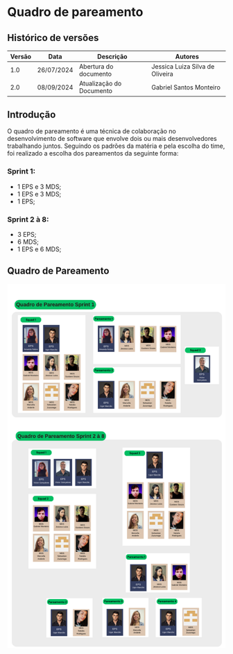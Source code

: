 # Quadro de pareamento

## Histórico de versões

| Versão | Data       | Descrição | Autores |
| ------ | ---------- | --------- | ------- |
| 1.0    | 26/07/2024 | Abertura do documento | Jessica Luiza Silva de Oliveira |
| 2.0    | 08/09/2024 | Atualização do Documento | Gabriel Santos Monteiro |

## Introdução
O quadro de pareamento é uma técnica de colaboração no desenvolvimento de software que envolve dois ou mais desenvolvedores trabalhando juntos. Seguindo os padrões da matéria e pela escolha do time, foi realizado a escolha dos pareamentos da seguinte forma: 

### Sprint 1:
<ul>
  <li>1 EPS e 3 MDS;</li>
  <li>1 EPS e 3 MDS;</li>
    <li>1 EPS;</li>
</ul>

### Sprint 2 à 8:
<ul>
  <li>3 EPS;</li>
  <li>6 MDS;</li>
      <li>1 EPS e 6 MDS;</li>
</ul>

## Quadro de Pareamento

![Quadro_Pareamento](../assets/QuadroDePareamento.png)
